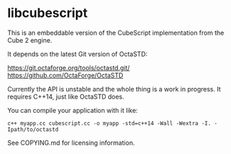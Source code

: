 # libcubescript

This is an embeddable version of the CubeScript implementation from the
Cube 2 engine.

It depends on the latest Git version of OctaSTD:

https://git.octaforge.org/tools/octastd.git/
https://github.com/OctaForge/OctaSTD

Currently the API is unstable and the whole thing is a work in progress. It
requires C++14, just like OctaSTD does.

You can compile your application with it like:

    c++ myapp.cc cubescript.cc -o myapp -std=c++14 -Wall -Wextra -I. -Ipath/to/octastd

See COPYING.md for licensing information.
